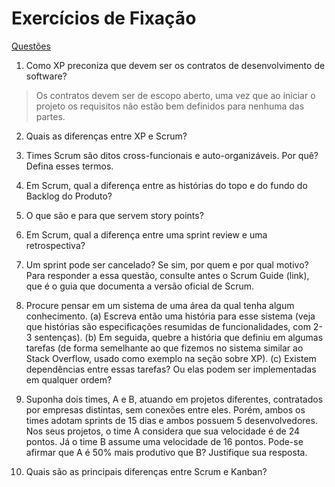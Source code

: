 # Exercícios de Fixação
[Questões](https://engsoftmoderna.info/cap2.html#exercícios-de-fixação)

1. Como XP preconiza que devem ser os contratos de desenvolvimento de software?

> Os contratos devem ser de escopo aberto, uma vez que ao iniciar o projeto os requisitos não estão bem definidos para nenhuma das partes.

2. Quais as diferenças entre XP e Scrum?

3. Times Scrum são ditos cross-funcionais e auto-organizáveis. Por quê? Defina esses termos.

4. Em Scrum, qual a diferença entre as histórias do topo e do fundo do Backlog do Produto?

5. O que são e para que servem story points?

6. Em Scrum, qual a diferença entre uma sprint review e uma retrospectiva?

7. Um sprint pode ser cancelado? Se sim, por quem e por qual motivo? Para responder a essa questão, consulte antes o Scrum Guide (link), que é o guia que documenta a versão oficial de Scrum.

8. Procure pensar em um sistema de uma área da qual tenha algum conhecimento. (a) Escreva então uma história para esse sistema (veja que histórias são especificações resumidas de funcionalidades, com 2-3 sentenças). (b) Em seguida, quebre a história que definiu em algumas tarefas (de forma semelhante ao que fizemos no sistema similar ao Stack Overflow, usado como exemplo na seção sobre XP). (c) Existem dependências entre essas tarefas? Ou elas podem ser implementadas em qualquer ordem?

9. Suponha dois times, A e B, atuando em projetos diferentes, contratados por empresas distintas, sem conexões entre eles. Porém, ambos os times adotam sprints de 15 dias e ambos possuem 5 desenvolvedores. Nos seus projetos, o time A considera que sua velocidade é de 24 pontos. Já o time B assume uma velocidade de 16 pontos. Pode-se afirmar que A é 50% mais produtivo que B? Justifique sua resposta.

10. Quais são as principais diferenças entre Scrum e Kanban?